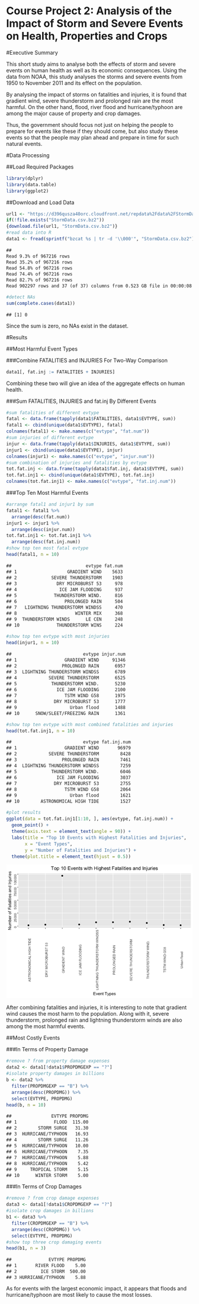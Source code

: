 # Course Project 2: Analysis of the Impact of Storm and Severe Events on Health, Properties and Crops

#Executive Summary

This short study aims to analyse both the effects of storm and severe events on human health as well as its economic consequences. Using the data from NOAA, this study analyses the storms and severe events from 1950 to November 2011 and its effect on the population.

By analysing the impact of storms on fatalities and injuries, it is found that gradient wind, severe thunderstorm and prolonged rain are the most harmful. On the other hand, flood, river flood and hurricane/typhoon are among the major cause of property and crop damages.

Thus, the government should focus not just on helping the people to prepare for events like these if they should come, but also study these events so that the people may plan ahead and prepare in time for such natural events.

#Data Processing

##Load Required Packages


```r
library(dplyr)
library(data.table)
library(ggplot2)
```

##Download and Load Data


```r
url1 <- "https://d396qusza40orc.cloudfront.net/repdata%2Fdata%2FStormData.csv.bz2"
if(!file.exists("StormData.csv.bz2")) 
{download.file(url1, "StormData.csv.bz2")}
#read data into R
data1 <- fread(sprintf("bzcat %s | tr -d '\\000'", "StormData.csv.bz2"), stringsAsFactors = T)
```

```
## 
Read 9.3% of 967216 rows
Read 35.2% of 967216 rows
Read 54.8% of 967216 rows
Read 74.4% of 967216 rows
Read 82.7% of 967216 rows
Read 902297 rows and 37 (of 37) columns from 0.523 GB file in 00:00:08
```

```r
#detect NAs
sum(complete.cases(data1))
```

```
## [1] 0
```

Since the sum is zero, no NAs exist in the dataset.

#Results

##Most Harmful Event Types

###Combine FATALITIES and INJURIES For Two-Way Comparison


```r
data1[, fat.inj := FATALITIES + INJURIES]
```

Combining these two will give an idea of the aggregate effects on human health.

###Sum FATALITIES, INJURIES and fat.inj By Different Events


```r
#sum fatalities of different evtype
fatal <- data.frame(tapply(data1$FATALITIES, data1$EVTYPE, sum))
fatal1 <- cbind(unique(data1$EVTYPE), fatal)
colnames(fatal1) <- make.names(c("evtype", "fat.num"))
#sum injuries of different evtype
injur <- data.frame(tapply(data1$INJURIES, data1$EVTYPE, sum))
injur1 <- cbind(unique(data1$EVTYPE), injur)
colnames(injur1) <- make.names(c("evtype", "injur.num"))
#sum combination of injuries and fatalities by evtype
tot.fat.inj <- data.frame(tapply(data1$fat.inj, data1$EVTYPE, sum))
tot.fat.inj1 <- cbind(unique(data1$EVTYPE), tot.fat.inj)
colnames(tot.fat.inj1) <- make.names(c("evtype", "fat.inj.num"))
```

###Top Ten Most Harmful Events


```r
#arrange fatal1 and injur1 by sum
fatal1 <- fatal1 %>%
  arrange(desc(fat.num))
injur1 <- injur1 %>%
  arrange(desc(injur.num))
tot.fat.inj1 <- tot.fat.inj1 %>%
  arrange(desc(fat.inj.num))
#show top ten most fatal evtype
head(fatal1, n = 10)
```

```
##                            evtype fat.num
## 1                   GRADIENT WIND    5633
## 2             SEVERE THUNDERSTORM    1903
## 3               DRY MICROBURST 53     978
## 4                ICE JAM FLOODING     937
## 5              THUNDERSTORM WIND.     816
## 6                  PROLONGED RAIN     504
## 7   LIGHTNING THUNDERSTORM WINDSS     470
## 8                      WINTER MIX     368
## 9  THUNDERSTORM WINDS      LE CEN     248
## 10              THUNDERSTORM WINS     224
```

```r
#show top ten evtype with most injuries
head(injur1, n = 10)
```

```
##                           evtype injur.num
## 1                  GRADIENT WIND     91346
## 2                 PROLONGED RAIN      6957
## 3  LIGHTNING THUNDERSTORM WINDSS      6789
## 4            SEVERE THUNDERSTORM      6525
## 5             THUNDERSTORM WIND.      5230
## 6               ICE JAM FLOODING      2100
## 7                  TSTM WIND G58      1975
## 8              DRY MICROBURST 53      1777
## 9                    Urban flood      1488
## 10      SNOW/SLEET/FREEZING RAIN      1361
```

```r
#show top ten evtype with most combined fatalities and injuries
head(tot.fat.inj1, n = 10)
```

```
##                           evtype fat.inj.num
## 1                  GRADIENT WIND       96979
## 2            SEVERE THUNDERSTORM        8428
## 3                 PROLONGED RAIN        7461
## 4  LIGHTNING THUNDERSTORM WINDSS        7259
## 5             THUNDERSTORM WIND.        6046
## 6               ICE JAM FLOODING        3037
## 7              DRY MICROBURST 53        2755
## 8                  TSTM WIND G58        2064
## 9                    Urban flood        1621
## 10        ASTRONOMICAL HIGH TIDE        1527
```

```r
#plot results
ggplot(data = tot.fat.inj1[1:10, ], aes(evtype, fat.inj.num)) +
  geom_point() +
  theme(axis.text = element_text(angle = 90)) + 
  labs(title = "Top 10 Events with Highest Fatalities and Injuries", 
       x = "Event Types", 
       y = "Number of Fatalities and Injuries") +
  theme(plot.title = element_text(hjust = 0.5))
```

![](Course_Project_2_files/figure-html/unnamed-chunk-5-1.png)<!-- -->

After combining fatalities and injuries, it is interesting to note that gradient wind causes the most harm to the population. Along with it, severe thunderstorm, prolonged rain and lightning thunderstorm winds are also among the most harmful events. 

##Most Costly Events

###In Terms of Property Damage


```r
#remove ? from property damage expenses
data2 <- data1[!data1$PROPDMGEXP == "?"]
#isolate property damages in billions
b <- data2 %>%
  filter(PROPDMGEXP == "B") %>%
  arrange(desc(PROPDMG)) %>%
  select(EVTYPE, PROPDMG)
head(b, n = 10)
```

```
##               EVTYPE PROPDMG
## 1              FLOOD  115.00
## 2        STORM SURGE   31.30
## 3  HURRICANE/TYPHOON   16.93
## 4        STORM SURGE   11.26
## 5  HURRICANE/TYPHOON   10.00
## 6  HURRICANE/TYPHOON    7.35
## 7  HURRICANE/TYPHOON    5.88
## 8  HURRICANE/TYPHOON    5.42
## 9     TROPICAL STORM    5.15
## 10      WINTER STORM    5.00
```

###In Terms of Crop Damages


```r
#remove ? from crop damage expenses
data3 <- data1[!data1$CROPDMGEXP == "?"]
#isolate crop damages in billions
b1 <- data3 %>%
  filter(CROPDMGEXP == "B") %>%
  arrange(desc(CROPDMG)) %>%
  select(EVTYPE, PROPDMG)
#show top three crop damaging events
head(b1, n = 3)
```

```
##              EVTYPE PROPDMG
## 1       RIVER FLOOD    5.00
## 2         ICE STORM  500.00
## 3 HURRICANE/TYPHOON    5.88
```

As for events with the largest economic impact, it appears that floods and hurricane/typhoon are most likely to cause the most losses.
